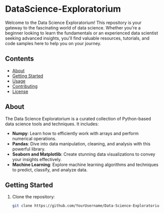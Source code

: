 # DataScience-Exploratorium
Welcome to the Data Science Exploratorium! This repository is your gateway to the fascinating world of data science. Whether you're a beginner looking to learn the fundamentals or an experienced data scientist seeking advanced insights, you'll find valuable resources, tutorials, and code samples here to help you on your journey.

## Contents

- [About](#about)
- [Getting Started](#getting-started)
- [Usage](#usage)
- [Contributing](#contributing)
- [License](#license)

## About

The Data Science Exploratorium is a curated collection of Python-based data science tools and techniques. It includes:

- **Numpy**: Learn how to efficiently work with arrays and perform numerical operations.
- **Pandas**: Dive into data manipulation, cleaning, and analysis with this powerful library.
- **Seaborn and Matplotlib**: Create stunning data visualizations to convey your insights effectively.
- **Machine Learning**: Explore machine learning algorithms and techniques to predict, classify, and analyze data.

## Getting Started

1. Clone the repository:

   ```bash
   git clone https://github.com/YourUsername/Data-Science-Exploratorium.git

